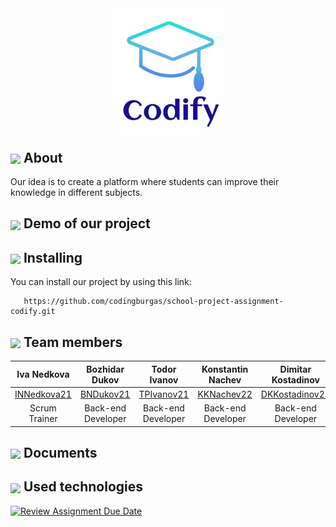 <div align="center"><img src="/images/logo.png" width=35%> </div>

## <img align="center" src="https://cdn-icons-png.freepik.com/512/5320/5320532.png" width="30"> About
<p>
   Our idea is to create a platform where students can improve their knowledge in different subjects.
</p>


## <img align="center" src="https://cdn1.iconfinder.com/data/icons/miscellaneous-5-color-shadow/128/demo_beta_demonstration-512.png" width="30"> Demo of our project


## <img align="center" src="https://icons.veryicon.com/png/o/miscellaneous/admin-dashboard-flat-multicolor/setting-19.png" width="30"> Installing
You can install our project by using this link:
```
   https://github.com/codingburgas/school-project-assignment-codify.git
```


## <img align="center" src="https://cdn.iconscout.com/icon/free/png-256/free-team-1543514-1306008.png" width="30">   Team members
| Iva Nedkova  | Bozhidar Dukov | Todor Ivanov | Konstantin Nachev | Dimitar Kostadinov |  Plamen Petkov |
| :---: | :---: | :---: | :---: | :---: | :---: |
| [INNedkova21](https://github.com/INNedkova21)  | [BNDukov21](https://github.com/BNDukovXXI) | [TPIvanov21](https://github.com/TPIvanov21) | [KKNachev22](https://github.com/KKNachev22)  | [DKKostadinov22](https://github.com/DKKostadinov22) | [PRPetkov22](https://github.com/PRPetkov22)
| Scrum Trainer | Back-end Developer | Back-end Developer |  Back-end Developer | Back-end Developer | QA |


## <img align="center" src="https://cdn-icons-png.flaticon.com/512/3396/3396255.png" width="30">   Documents


## <img align="center" src="https://cdn-icons-png.flaticon.com/512/2620/2620993.png" width="30"> Used technologies

[![Review Assignment Due Date](https://classroom.github.com/assets/deadline-readme-button-24ddc0f5d75046c5622901739e7c5dd533143b0c8e959d652212380cedb1ea36.svg)](https://classroom.github.com/a/j7IzDSQi)
